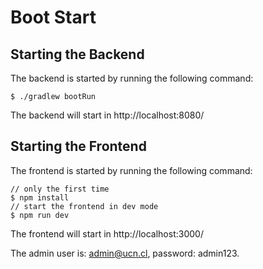 # Boot Start

## Starting the Backend

The backend is started by running the following command:

```
$ ./gradlew bootRun
```

The backend will start in http://localhost:8080/

## Starting the Frontend

The frontend is started by running the following command:

```
// only the first time
$ npm install
// start the frontend in dev mode
$ npm run dev
```

The frontend will start in http://localhost:3000/

The admin user is: admin@ucn.cl, password: admin123.
